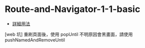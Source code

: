 # Route-and-Navigator-1-1-basic

- [詳細用法](https://zhuanlan.zhihu.com/p/56289929)

[web 坑] 重刷頁面後，使用 popUntil 不明原因會黑畫面，請使用 pushNamedAndRemoveUntil
